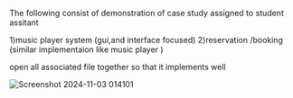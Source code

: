 The following consist of demonstration of case study assigned to student assitant 

1)music player system (gui,and interface focused)
2)reservation /booking (similar implementaion like music player )

open all associated file together so that it implements well

![Screenshot 2024-11-03 014101](https://github.com/user-attachments/assets/a330e551-f284-4104-a743-d68d8083ac3b)
